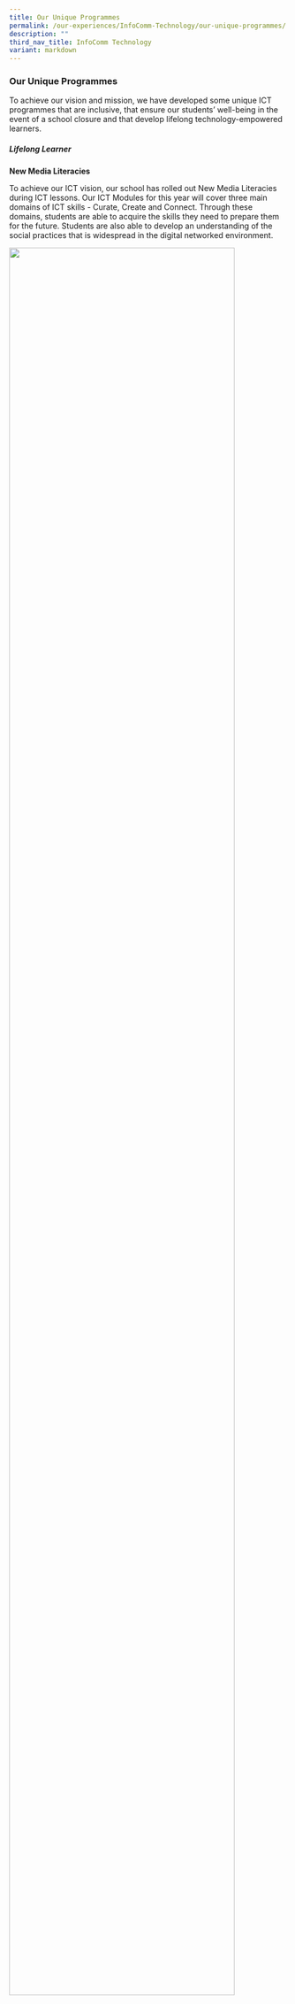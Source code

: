```yaml
---
title: Our Unique Programmes
permalink: /our-experiences/InfoComm-Technology/our-unique-programmes/
description: ""
third_nav_title: InfoComm Technology
variant: markdown
---
```

### **Our Unique Programmes**

To achieve our vision and mission, we have developed some unique ICT programmes that are inclusive, that ensure our students’ well-being in the event of a school closure and that develop lifelong technology-empowered learners. 

##### Lifelong Learner

**New Media Literacies**

To achieve our ICT vision, our school has rolled out New Media Literacies during ICT lessons. Our ICT Modules for this year will cover three main domains of ICT skills - Curate, Create and Connect. Through these domains, students are able to acquire the skills they need to prepare them for the future. Students are also able to develop an understanding of the social practices that is widespread in the digital networked environment.

<img src="/images/ICT___Programmes.png" style="width:90%">

<center><iframe width="560" height="315" src="https://www.youtube.com/embed/iwPhComy-hA" title="YouTube video player" frameborder="0" allow="accelerometer; autoplay; clipboard-write; encrypted-media; gyroscope; picture-in-picture" allowfullscreen=""></iframe></center>

**Student Learning Space**

The Student Learning Space or SLS is a MOE learning portal that has curriculum-aligned learning resources, catering to all learners and their learning needs. Our teachers have made good use of the affordances of this learning portal and integrated the use of this portal into the curriculum of the different subjects and mostly, Home-based Learnings. The use of this portal promotes 21st Century Competencies such as critical and inventive thinking and the ability to curate, create and connect and thus, our students are equipped with the necessary skills and attitudes to learn for life.
![SLS page](/images/Our%20Experiences/InfoComm%20Technology/ict3.png)
_SLS Login Page:_&nbsp;&nbsp;&nbsp;_https://vle.learning.moe.edu.sg/login_

![Cyberwellness lesson in SLS](/images/Our%20Experiences/InfoComm%20Technology/ict4.png)

**Code For Fun Programme**

The 10-hour Code for Fun (CFF) Programme focuses on developing academic learning of related concepts using visual-based programming language for Computational Thinking, combining it with robotic kits, to create a coding experience for our students.&nbsp; through this programme, students will learn to develop logical thinking and problem-solving skills by breaking down problems into bite-sizes. They will also have a chance to program a dance using their Sphero robotic kits.

![Students using iPad for their lesson](/images/Our%20Experiences/InfoComm%20Technology/ict5.png)

##### Enhanced Student Well-being

**Cyberwellness Programme**

Students learn to be responsible digital citizens through explicit teaching during Form Teacher Guidance Periods (FTGP), Cyberwellness STAR Booklets and Civic and Moral Education (CME) lessons as well as short bite-sized presentations during fortnightly morning assembly.

![Student filling in Cyberwellness worksheet](/images/Our%20Experiences/InfoComm%20Technology/ict6.png)

Our student Cyberwellness Ambassadors design and conduct activities for all students during Cyberwellness Week. Through these activities, students learn Cyberwellness tips and awareness of issues such as cyberbullying, excessive screen time and navigating the internet safely and responsibly.

<center><iframe width="560" height="315" src="https://www.youtube.com/embed/syEPcYfSBEQ" title="YouTube video player" frameborder="0" allow="accelerometer; autoplay; clipboard-write; encrypted-media; gyroscope; picture-in-picture" allowfullscreen=""></iframe></center>

##### Home-based Learning (HBL)

Home-based learning (HBL) is conducted in Si Ling Primary School twice a year during the PSLE Oral Examinations and the PSLE Marking Days. On HBL days, Primary 1 to Primary 5 students are not required to attend school and will be assigned HBL lessons and assignments, primarily on the SLS Learning Portal. (https://vle.learning.moe.edu.sg/login).

![HBL on Zoom](/images/Our%20Experiences/InfoComm%20Technology/ict7.png)

**Objectives**

The aim of HBL is to develop independent learning skills that will enable students to learn on their own outside school. These self-directed learning skills position our students well in the event that they are required to learn from home due to possible school closure.

**Pedagogy**

Our teachers design lessons and subsequent assignments that are student-centred for the HBL days. These lessons follow closely to the SLS Pedagogical Scaffold as shown below.

![SLS Pedagogical Scaffold](/images/Our%20Experiences/InfoComm%20Technology/ict8.png)

By designing the online lessons based on this pedagogical scaffold, students are able to spend more time developing their understanding and skills, applying and displaying what they have learnt, and through the feedback given by their teachers and peers, they are able to refine this understanding.